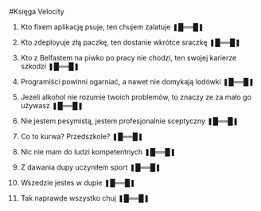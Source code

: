 #Księga Velocity

1. Kto fixem aplikację psuje, ten chujem zalatuje ❚█══█❚

2. Kto zdeployuje złą paczkę, ten dostanie wkrótce sraczkę ❚█══█❚

3. Kto z Belfastem na piwko po pracy nie chodzi, ten swojej karierze szkodzi ❚█══█❚

4. Programiści powinni ogarniać, a nawet nie domykają lodówki ❚█══█❚

5. Jezeli alkohol nie rozumie twoich problemów, to znaczy ze za mało go używasz ❚█══█❚

6. Nie jestem pesymistą, jestem profesjonalnie sceptyczny ❚█══█❚

7. Co to kurwa? Przedszkole? ❚█══█❚

8. Nic nie mam do ludzi kompetentnych ❚█══█❚

9. Z dawania dupy uczyniłem sport ❚█══█❚

10. Wszedzie jestes w dupie ❚█══█❚

11. Tak naprawde wszystko chuj ❚█══█❚
